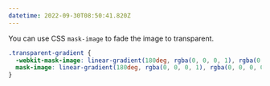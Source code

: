 ```yaml
---
datetime: 2022-09-30T08:50:41.820Z
---
```


You can use CSS `mask-image` to fade the image to transparent.

```css
.transparent-gradient {
  -webkit-mask-image: linear-gradient(180deg, rgba(0, 0, 0, 1), rgba(0, 0, 0, 0));
  mask-image: linear-gradient(180deg, rgba(0, 0, 0, 1), rgba(0, 0, 0, 0));
}
```
